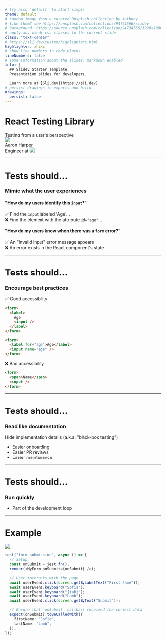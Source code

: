 ```yaml
---
# try also 'default' to start simple
theme: default
# random image from a curated Unsplash collection by Anthony
# like them? see https://unsplash.com/collections/94734566/slidev
# background: https://source.unsplash.com/collection/94734566/1920x1080
# apply any windi css classes to the current slide
class: "text-center"
# https://sli.dev/custom/highlighters.html
highlighter: shiki
# show line numbers in code blocks
lineNumbers: false
# some information about the slides, markdown enabled
info: |
  ## Slidev Starter Template
  Presentation slides for developers.

  Learn more at [Sli.dev](https://sli.dev)
# persist drawings in exports and build
drawings:
  persist: false
---
```


# React Testing Library

<div class="text-cyan-100">Testing from a user's perspective</div>

<img class="h-24 inline m-8" src="/testing-library-logo.png" />

<div class="bottom py-8 text-3xl">
  <div class="">Aaron Harper</div>
  <div>Engineer at <img class="inline h-12" src="/blumira-logo.png" /></div>
</div>

---

# Tests should...

<h3>Mimic what the user <span class="font-bold text-cyan-100">experiences</span></h3>

<p class="py-4">
  <h4 class="italic">"How do my users identify this <code>input</code>?"</h4>

  <div>✅ Find the <code>input</code> labeled 'Age'...</div>
  <div>❌ Find the element with the attribute <code>id="age"</code>...</div>
</p>

<p class="py-4">
  <h4 class="italic">"How do my users know when there was a <code>form</code> error?"</h4>

  <div>✅ An "invalid input" error message appears</div>
  <div>❌ An error exists in the React component's state</div>
</p>

---

# Tests should...

<h3>Encourage <span class="font-bold text-cyan-100">best practices</span></h3>

<p>
  ✅ Good accessibility

```html
<form>
  <label>
    Age
    <input />
  </label>
</form>
```

```html
<form>
  <label for="age">Age</label>
  <input name="age" />
</form>
```

</p>

<p>
  ❌ Bad accessibility

```html
<form>
  <span>Name</span>
  <input />
</form>
```

</p>

---

# Tests should...

<h3>Read like <span class="font-bold text-cyan-100">documentation</span></h3>

<p>

Hide implementation details (a.k.a. "black-box testing")

- Easier onboarding
- Easier PR reviews
- Easier maintenance

</p>

---

# Tests should...

<h3>Run <span class="font-bold text-cyan-100">quickly</span></h3>

<ul>
  <li>Part of the development loop</li>
</ul>

---

# Example

<p></p>

<p class="flex">
  <div class="flex-1">
    <img class="my-1" src="/MyForm.png" />
  </div>

  <div class="flex-1">

```ts {all|1|2-5|6-11|13-17}
test("form submission", async () => {
  // Setup
  const onSubmit = jest.fn();
  render(<MyForm onSubmit={onSubmit} />);

  // User interacts with the page
  await userEvent.click(screen.getByLabelText("First Name"));
  await userEvent.keyboard("Sofia");
  await userEvent.keyboard("{tab}");
  await userEvent.keyboard("Lamb");
  await userEvent.click(screen.getByText("Submit"));

  // Ensure that `onSubmit` callback received the correct data
  expect(onSubmit).toBeCalledWith({
    firstName: "Sofia",
    lastName: "Lamb",
  });
});
```

  </div>

</p>
